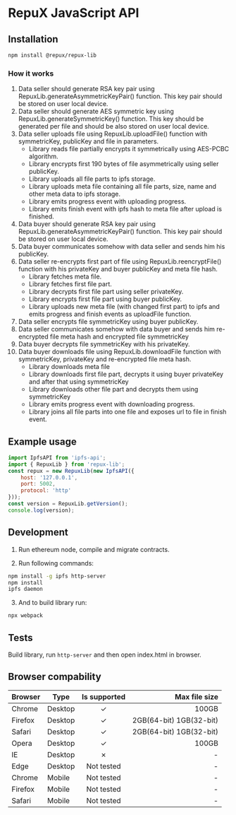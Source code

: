 # RepuX JavaScript API

## Installation
```bash
npm install @repux/repux-lib
```

### How it works
1. Data seller should generate RSA key pair using RepuxLib.generateAsymmetricKeyPair() function. This key pair should be stored on user local device.
2. Data seller should generate AES symmetric key using RepuxLib.generateSymmetricKey() function. This key should be generated per file and should be also stored on user local device.
3. Data seller uploads file using RepuxLib.uploadFile() function with symmetricKey, publicKey and file in parameters.
   - Library reads file partially encrypts it symmetrically using AES-PCBC algorithm.
   - Library encrypts first 190 bytes of file asymmetrically using seller publicKey.
   - Library uploads all file parts to ipfs storage.
   - Library uploads meta file containing all file parts, size, name and other meta data to ipfs storage.
   - Library emits progress event with uploading progress.
   - Library emits finish event with ipfs hash to meta file after upload is finished.
4. Data buyer should generate RSA key pair using RepuxLib.generateAsymmetricKeyPair() function. This key pair should be stored on user local device.
5. Data buyer communicates somehow with data seller and sends him his publicKey.
6. Data seller re-encrypts first part of file using RepuxLib.reencryptFile() function with his privateKey and buyer publicKey and meta file hash.
    - Library fetches meta file.
    - Library fetches first file part.
    - Library decrypts first file part using seller privateKey.
    - Library encrypts first file part using buyer publicKey.
    - Library uploads new meta file (with changed first part) to ipfs and emits progress and finish events as uploadFile function.
7. Data seller encrypts file symmetricKey using buyer publicKey.
8. Data seller communicates somehow with data buyer and sends him re-encrypted file meta hash and encrypted file symmetricKey
9. Data buyer decrypts file symmetricKey with his privateKey.
10. Data buyer downloads file using RepuxLib.downloadFile function with symmetricKey, privateKey and re-encrypted file meta hash.
    - Library downloads meta file
    - Library downloads first file part, decrypts it using buyer privateKey and after that using symmetricKey
    - Library downloads other file part and decrypts them using symmetricKey
    - Library emits progress event with downloading progress.
    - Library joins all file parts into one file and exposes url to file in finish event.

## Example usage
```javascript
import IpfsAPI from 'ipfs-api';
import { RepuxLib } from 'repux-lib';
const repux = new RepuxLib(new IpfsAPI({
    host: '127.0.0.1',
    port: 5002,
    protocol: 'http'
}));
const version = RepuxLib.getVersion();
console.log(version);
```

## Development
1. Run ethereum node, compile and migrate contracts.

2. Run following commands:
```bash
npm install -g ipfs http-server
npm install
ipfs daemon
```

3. And to build library run:
```bash
npx webpack
```

## Tests
Build library, run `http-server` and then open index.html in browser.

## Browser compability
| Browser | Type    | Is supported | Max file size           |
| ------- | ------- |:------------:| -----------------------:|
| Chrome  | Desktop | &check;      | 100GB                   |
| Firefox | Desktop | &check;      | 2GB(64-bit) 1GB(32-bit) |
| Safari  | Desktop | &check;      | 2GB(64-bit) 1GB(32-bit) |
| Opera   | Desktop | &check;      | 100GB                   |
| IE      | Desktop | &cross;      | -                       |
| Edge    | Desktop | Not tested   | -                       |
| Chrome  | Mobile  | Not tested   | -                       |
| Firefox | Mobile  | Not tested   | -                       |
| Safari  | Mobile  | Not tested   | -                       |
